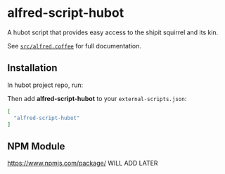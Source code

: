 # alfred-script-hubot

A hubot script that provides easy access to the shipit squirrel and its kin.

See [`src/alfred.coffee`](src/alfred.coffee) for full documentation.

## Installation

In hubot project repo, run:

<!-- `npm install alfred-script-hubot --save` -->

Then add **alfred-script-hubot** to your `external-scripts.json`:

```json
[
  "alfred-script-hubot"
]
```

## NPM Module

https://www.npmjs.com/package/ WILL ADD LATER

